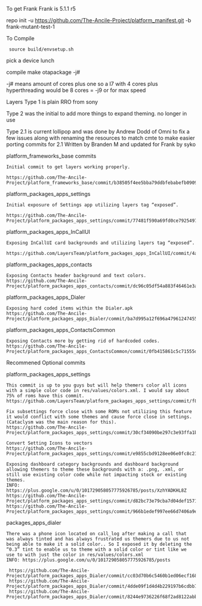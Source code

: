  To get Frank
 Frank is 5.1.1 r5

repo init -u https://github.com/The-Ancile-Project/platform_manifest.git -b frank-mutant-test-1

To Compile

     source build/envsetup.sh

pick a device
     lunch

compile
     make otapackage -j#

-j# means amount of cores plus one so a I7 with 4 cores plus hyperthreading would be 8 cores = -j9 or for max speed


Layers Type 1 is plain RRO from sony

Type 2 was the initial to add more things to expand theming. no longer in use

Type 2.1 is current lollipop and was done by Andrew Dodd of Omni to fix a few issues along with renaming the resources to match cmte to make easier porting
commits for 2.1
Written by Branden M and updated for Frank by syko

  platform_frameworks_base commits

    Initial commit to get layers working properly.
    
    https://github.com/The-Ancile-Project/platform_frameworks_base/commit/b38505f4ee5bba79ddbfebabefb090955d76b773


  platform_packages_apps_settings

    Initial exposure of Settings app utilizing layers tag “exposed”.
    
    https://github.com/The-Ancile-Project/platform_packages_apps_settings/commit/77481f590a69fd0ce7925497c64a53dca697fc35


   platform_packages_apps_InCallUI

    Exposing InCallUI card backgrounds and utilizing layers tag “exposed”.
     https://github.com/LayersTeam/platform_packages_apps_InCallUI/commit/4af8219e3344ca07052215298f6eff2b879bb62d
    
   platform_packages_apps_contacts

    Exposing Contacts header background and text colors. 
    https://github.com/The-Ancile-Project/platform_packages_apps_contacts/commit/dc96c05df54a883f46461e3a514693c175337649
    
   platform_packages_apps_Dialer
   
    Exposing hard coded items within the Dialer.apk
    https://github.com/The-Ancile-Project/platform_packages_apps_Dialer/commit/ba7d995a12f696a479612474558996bbddfb66f6
   
   platform_packages_apps_ContactsCommon

    Exposing Contacts more by getting rid of hardcoded codes.
    https://github.com/The-Ancile-Project/platform_packages_apps_ContactsCommon/commit/0fb415861c5c71555d61a23e1f04153e096980b2
    
Recommened Optional commits

   platform_packages_apps_settings
    
    This commit is up to you guys but will help themers color all icons with a simple color code in res/values/colors.xml. I would say about 75% of roms have this commit.
    https://github.com/LayersTeam/platform_packages_apps_settings/commit/f84f50e8e4c96713bed75f49f7fb093f67714f4f

    Fix subsettings force close with some ROMs not utilizing this feature it would conflict with some themes and cause force close in settings.(Cataclysm was the main reason for this).
    https://github.com/The-Ancile-Project/platform_packages_apps_settings/commit/30cf34090be297c3e93ffa1b0141a07912a8bfb6
    
    Convert Setting Icons to vectors
    https://github.com/The-Ancile-Project/platform_packages_apps_settings/commit/e9855cbd9128ee06e0fc8c211631eb10aa2e7b9f
       
    Exposing dashboard category backgrounds and dashboard background allowing themers to theme these backgrounds with a: .png, .xml, or still use existing color code while not impacting stock or existing themes. 
    INFO:  https://plus.google.com/u/0/101729058057775926785/posts/XzhYADKHL8Z
    https://github.com/The-Ancile-Project/platform_packages_apps_settings/commit/d82bc73e79cba7d04def1571656d42e972d9aa27
    https://github.com/The-Ancile-Project/platform_packages_apps_settings/commit/966b1edef997ee66d7406a9edf737bc85c9601e7
    
packages_apps_dialer

    There was a phone icon located on call_log after making a call that was always tinted and has always frustrated us themers due to us not being able to make it a solid color.. So I exposed it by deleting the “0.3” tint to enable us to theme with a solid color or tint like we use to with just the color in res/values/colors.xml 
    INFO: https://plus.google.com/u/0/101729058057775926785/posts

     https://github.com/The-Ancile-Project/platform_packages_apps_Dialer/commit/cc03d70b6c5460b1ed06ecf16825a4340139b8db
     https://github.com/The-Ancile-Project/platform_packages_apps_Dialer/commit/4dde09f1d4d4b229197b6cdbb7a5794f95f6a5e5
     https://github.com/The-Ancile-Project/platform_packages_apps_Dialer/commit/8244e9736226f68f2ad8122abb8a90223cd8beec

